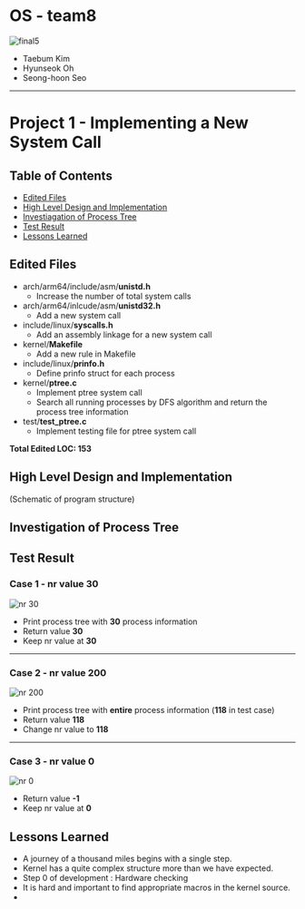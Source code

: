 # OS - team8
![final5](https://user-images.githubusercontent.com/25524539/54601604-c7cfd080-4a82-11e9-81fd-bd870b4ff151.png)
- Taebum Kim
- Hyunseok Oh
- Seong-hoon Seo

---

# Project 1 - Implementing a New System Call
## Table of Contents
- [Edited Files](#edited-files)
- [High Level Design and Implementation](#high-level-design-and-implementation)
- [Investiagation of Process Tree](#investigation-of-process-tree)
- [Test Result](#test-result)
- [Lessons Learned](#lessons-learned)

## Edited Files
- arch/arm64/include/asm/**unistd.h**
  - Increase the number of total system calls
- arch/arm64/inlcude/asm/**unistd32.h**
  - Add a new system call
- include/linux/**syscalls.h**
  - Add an assembly linkage for a new system call 
- kernel/**Makefile**
  - Add a new rule in Makefile
- include/linux/**prinfo.h**
  - Define prinfo struct for each process
- kernel/**ptree.c**
  - Implement ptree system call
  - Search all running processes by DFS algorithm and return the process tree information
- test/**test_ptree.c**
  - Implement testing file for ptree system call
  
**Total Edited LOC: 153**

## High Level Design and Implementation

(Schematic of program structure)

## Investigation of Process Tree

## Test Result
### Case 1 - nr value 30
![nr 30](https://user-images.githubusercontent.com/25524539/54693633-523f2f80-4b6a-11e9-9c47-7fbc642fac59.png)

- Print process tree with **30** process information
- Return value **30**
- Keep nr value at **30**

---

### Case 2 - nr value 200
![nr 200](https://user-images.githubusercontent.com/25524539/54693640-5408f300-4b6a-11e9-9b2b-8762289a9113.png)

- Print process tree with **entire** process information (**118** in test case)
- Return value **118**
- Change nr value to **118**

---

### Case 3 - nr value 0
![nr 0](https://user-images.githubusercontent.com/25524539/54693649-566b4d00-4b6a-11e9-9de6-90bd518c4ab3.png)

- Return value **-1**
- Keep nr value at **0**


## Lessons Learned
- A journey of a thousand miles begins with a single step.
- Kernel has a quite complex structure more than we have expected.
- Step 0 of development : Hardware checking
- It is hard and important to find appropriate macros in the kernel source.
- 
